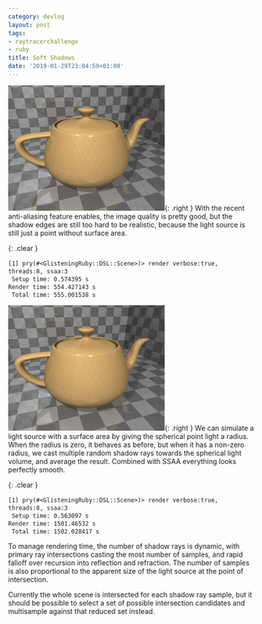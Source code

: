 ```yaml
---
category: devlog
layout: post
tags:
- raytracerchallenge
- ruby
title: Soft Shadows
date: '2019-01-29T23:04:59+01:00'
---
```

![Hard shadows](/img/2019/01/teapot-hardshadow.png){: .right }
With the recent anti-aliasing feature enables, the image quality is pretty good, but the shadow edges are still too hard to be realistic, because the light source is still just a point without surface area.

{: .clear }
```pry
[1] pry(#<GlisteningRuby::DSL::Scene>)> render verbose:true, threads:8, ssaa:3
 Setup time: 0.574395 s
Render time: 554.427143 s
 Total time: 555.001538 s
```

![Soft shadows](/img/2019/01/teapot-softshadow.png){: .right }
We can simulate a light source with a surface area by giving the spherical point light a radius. When the radius is zero, it behaves as before, but when it has a non-zero radius, we cast multiple random shadow rays towards the spherical light volume, and average the result. Combined with SSAA everything looks perfectly smooth.

{: .clear }
```pry
[1] pry(#<GlisteningRuby::DSL::Scene>)> render verbose:true, threads:8, ssaa:3
 Setup time: 0.563097 s
Render time: 1501.46532 s
 Total time: 1502.028417 s
```

To manage rendering time, the number of shadow rays is dynamic, with primary ray intersections casting the most number of samples, and rapid falloff over recursion into reflection and refraction. The number of samples is also proportional to the apparent size of the light source at the point of intersection.

Currently the whole scene is intersected for each shadow ray sample, but it should be possible to select a set of possible intersection candidates and multisample against that reduced set instead.
